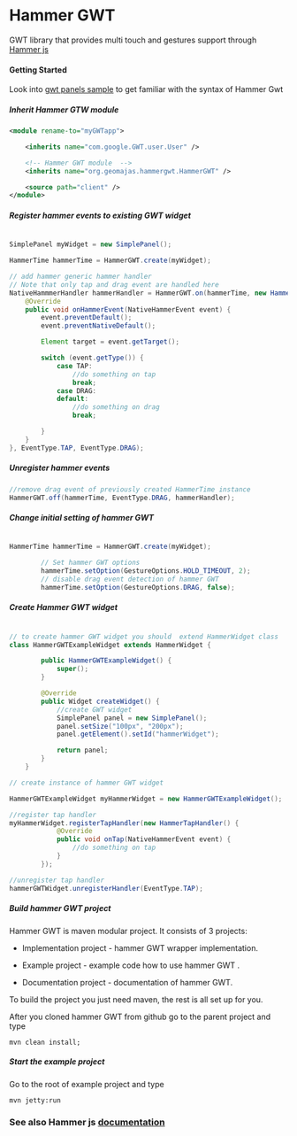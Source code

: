 # Hammer GWT

GWT library that provides multi touch and gestures support through [Hammer js](http://eightmedia.github.io/hammer.js/)

#### Getting Started

Look into [gwt panels sample](https://github.com/geomajas/geomajas-project-hammer-gwt/blob/master/hammer-gwt-example/src/main/java/org/geomajas/hammergwt/example/client/PanelsSample.java) to get familiar with the syntax of Hammer Gwt

##### Inherit Hammer GTW module

```xml
<module rename-to="myGWTapp">

    <inherits name="com.google.GWT.user.User" />

    <!-- Hammer GWT module  -->
    <inherits name="org.geomajas.hammergwt.HammerGWT" />

    <source path="client" />
</module>

```

##### Register hammer events to existing GWT widget

```java

SimplePanel myWidget = new SimplePanel();

HammerTime hammerTime = HammerGWT.create(myWidget);

// add hammer generic hammer handler
// Note that only tap and drag event are handled here
NativeHammmerHandler hammerHandler = HammerGWT.on(hammerTime, new HammerHandler() {
    @Override
    public void onHammerEvent(NativeHammerEvent event) {
        event.preventDefault();
        event.preventNativeDefault();

        Element target = event.getTarget();

        switch (event.getType()) {
            case TAP:
                //do something on tap
                break;
            case DRAG:
            default:
                //do something on drag
                break;

        }
    }
}, EventType.TAP, EventType.DRAG);


```

##### Unregister hammer events

```java
//remove drag event of previously created HammerTime instance
HammerGWT.off(hammerTime, EventType.DRAG, hammerHandler);

```

##### Change initial setting of hammer GWT

```java

HammerTime hammerTime = HammerGWT.create(myWidget);

		// Set hammer GWT options
		hammerTime.setOption(GestureOptions.HOLD_TIMEOUT, 2);
		// disable drag event detection of hammer GWT
		hammerTime.setOption(GestureOptions.DRAG, false);

```

##### Create Hammer GWT widget

```java

// to create hammer GWT widget you should  extend HammerWidget class
class HammerGWTExampleWidget extends HammerWidget {

		public HammerGWTExampleWidget() {
			super();
		}

		@Override
		public Widget createWidget() {
		    //create GWT widget
			SimplePanel panel = new SimplePanel();
			panel.setSize("100px", "200px");
			panel.getElement().setId("hammerWidget");

			return panel;
		}
	}

// create instance of hammer GWT widget

HammerGWTExampleWidget myHammerWidget = new HammerGWTExampleWidget();

//register tap handler
myHammerWidget.registerTapHandler(new HammerTapHandler() {
			@Override
			public void onTap(NativeHammerEvent event) {
				//do something on tap
			}
		});

//unregister tap handler
hammerGWTWidget.unregisterHandler(EventType.TAP);
```

##### Build hammer GWT project

Hammer GWT is maven modular project. It consists of 3 projects:

+ Implementation project - hammer GWT wrapper implementation.

+ Example project - example code how to use hammer GWT .

+ Documentation project - documentation of hammer GWT.

To build the project you just need maven, the rest is all set up for you.

After you cloned hammer GWT from github go to the parent project and type

```
mvn clean install;

```

##### Start the example project

Go to the root of example project and type

```
mvn jetty:run

```

### See also Hammer js [documentation](https://github.com/EightMedia/hammer.js/wiki)


